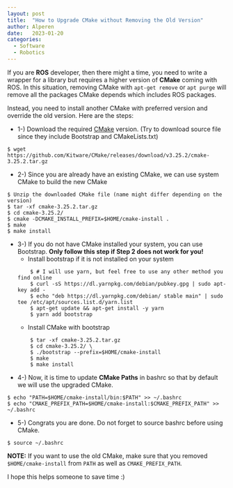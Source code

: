 ```yaml
---
layout: post
title:  "How to Upgrade CMake without Removing the Old Version"
author: Alperen
date:   2023-01-20
categories:
  - Software
  - Robotics
---
```


If you are **ROS** developer, then there might a time, you need to write a wrapper for a library but requires a higher version of **CMake** coming with ROS. In this situation, removing CMake with ```apt-get remove``` or ```apt purge``` will remove all the packages CMake depends which includes ROS packages. 

Instead, you need to install another CMake with preferred version and override the old version. Here are the steps: 

* 1-) Download the required [CMake](https://cmake.org/download/) version. (Try to download source file since they include Bootstrap and CMakeLists.txt)
```
$ wget https://github.com/Kitware/CMake/releases/download/v3.25.2/cmake-3.25.2.tar.gz
```

* 2-) Since you are already have an existing CMake, we can use system CMake to build the new CMake
```
$ Unzip the downloaded CMake file (name might differ depending on the version)
$ tar -xf cmake-3.25.2.tar.gz 
$ cd cmake-3.25.2/ 
$ cmake -DCMAKE_INSTALL_PREFIX=$HOME/cmake-install . 
$ make 
$ make install 
```
* 3-) If you do not have CMake installed your system, you can use Bootstrap. **Only follow this step if Step 2 does not work for you!**
	* Install bootstrap if it is not installed on your system
	```
        $ # I will use yarn, but feel free to use any other method you find online
        $ curl -sS https://dl.yarnpkg.com/debian/pubkey.gpg | sudo apt-key add -
        $ echo "deb https://dl.yarnpkg.com/debian/ stable main" | sudo tee /etc/apt/sources.list.d/yarn.list
        $ apt-get update && apt-get install -y yarn 
        $ yarn add bootstrap
	```
	* Install CMake with bootstrap
	```
        $ tar -xf cmake-3.25.2.tar.gz 
        $ cd cmake-3.25.2/ \
        $ ./bootstrap --prefix=$HOME/cmake-install 
        $ make 
        $ make install 
	```
* 4-) Now, it is time to update **CMake Paths** in bashrc so that by default we will use the upgraded CMake.
```
$ echo "PATH=$HOME/cmake-install/bin:$PATH" >> ~/.bashrc
$ echo "CMAKE_PREFIX_PATH=$HOME/cmake-install:$CMAKE_PREFIX_PATH" >> ~/.bashrc
```
* 5-) Congrats you are done. Do not forget to source bashrc before using CMake.
```
$ source ~/.bashrc
```

**NOTE:** If you want to use the old CMake, make sure that you removed ```$HOME/cmake-install``` from ```PATH``` as well as ```CMAKE_PREFIX_PATH```.

I hope this helps someone to save time :) 
